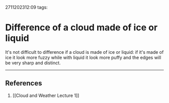 2711202312:09
tags: 
# Difference of a cloud made of ice or liquid

It's not difficult to difference if a cloud is made of ice or liquid: if it's made of ice it look more fuzzy while with liquid it look more puffy and the edges will be very sharp and distinct.

---
## References
1. [[Cloud and Weather Lecture 1]]